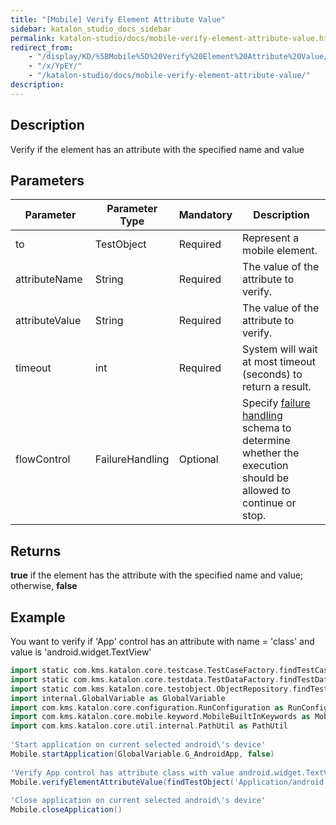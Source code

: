 ```yaml
---
title: "[Mobile] Verify Element Attribute Value" 
sidebar: katalon_studio_docs_sidebar
permalink: katalon-studio/docs/mobile-verify-element-attribute-value.html 
redirect_from:
    - "/display/KD/%5BMobile%5D%20Verify%20Element%20Attribute%20Value/"
    - "/x/YpEY/"
    - "/katalon-studio/docs/mobile-verify-element-attribute-value/"
description: 
---
```

Description
-----------

Verify if the element has an attribute with the specified name and value  

Parameters
----------

| Parameter | Parameter Type | Mandatory | Description |
| --- | --- | --- | --- |
| to | TestObject  | Required | Represent a mobile element. |
| attributeName  | String  | Required | The value of the attribute to verify. |
| attributeValue  | String  | Required | The value of the attribute to verify. |
| timeout  | int | Required | System will wait at most timeout (seconds) to return a result. |
| flowControl | FailureHandling | Optional | Specify [failure handling](/x/qAAM) schema to determine whether the execution should be allowed to continue or stop. |

Returns
-------

**true** if the element has the attribute with the specified name and value; otherwise, **false**

Example
-------

You want to verify if 'App' control has an attribute with name = 'class' and value is 'android.widget.TextView'

```groovy
import static com.kms.katalon.core.testcase.TestCaseFactory.findTestCase
import static com.kms.katalon.core.testdata.TestDataFactory.findTestData
import static com.kms.katalon.core.testobject.ObjectRepository.findTestObject
import internal.GlobalVariable as GlobalVariable
import com.kms.katalon.core.configuration.RunConfiguration as RunConfiguration
import com.kms.katalon.core.mobile.keyword.MobileBuiltInKeywords as Mobile
import com.kms.katalon.core.util.internal.PathUtil as PathUtil
 
'Start application on current selected android\'s device'
Mobile.startApplication(GlobalVariable.G_AndroidApp, false)
 
'Verify App control has attribute class with value android.widget.TextView'
Mobile.verifyElementAttributeValue(findTestObject('Application/android.widget.TextView - App'),'class','android.widget.TextView', 10)
 
'Close application on current selected android\'s device'
Mobile.closeApplication()
```